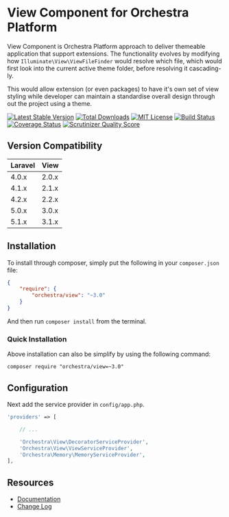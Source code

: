 View Component for Orchestra Platform
==============

View Component is Orchestra Platform approach to deliver themeable application that support extensions. The functionality evolves by modifying how `Illuminate\View\ViewFileFinder` would resolve which file, which would first look into the current active theme folder, before resolving it cascading-ly.

This would allow extension (or even packages) to have it's own set of view styling while developer can maintain a standardise overall design through out the project using a theme.

[![Latest Stable Version](https://img.shields.io/github/release/orchestral/view.svg?style=flat)](https://packagist.org/packages/orchestra/view)
[![Total Downloads](https://img.shields.io/packagist/dt/orchestra/view.svg?style=flat)](https://packagist.org/packages/orchestra/view)
[![MIT License](https://img.shields.io/packagist/l/orchestra/view.svg?style=flat)](https://packagist.org/packages/orchestra/view)
[![Build Status](https://img.shields.io/travis/orchestral/view/3.1.svg?style=flat)](https://travis-ci.org/orchestral/view)
[![Coverage Status](https://img.shields.io/coveralls/orchestral/view/3.1.svg?style=flat)](https://coveralls.io/r/orchestral/view?branch=3.1)
[![Scrutinizer Quality Score](https://img.shields.io/scrutinizer/g/orchestral/view/3.1.svg?style=flat)](https://scrutinizer-ci.com/g/orchestral/view/)

## Version Compatibility

Laravel    | View
:----------|:----------
 4.0.x     | 2.0.x
 4.1.x     | 2.1.x
 4.2.x     | 2.2.x
 5.0.x     | 3.0.x
 5.1.x     | 3.1.x

## Installation

To install through composer, simply put the following in your `composer.json` file:

```json
{
	"require": {
		"orchestra/view": "~3.0"
	}
}
```

And then run `composer install` from the terminal.

### Quick Installation

Above installation can also be simplify by using the following command:

    composer require "orchestra/view=~3.0"

## Configuration

Next add the service provider in `config/app.php`.

```php
'providers' => [

	// ...

	'Orchestra\View\DecoratorServiceProvider',
	'Orchestra\View\ViewServiceProvider',
	'Orchestra\Memory\MemoryServiceProvider',
],
```

## Resources

* [Documentation](http://orchestraplatform.com/docs/latest/components/view)
* [Change Log](http://orchestraplatform.com/docs/latest/components/view/changes#v3-1)
